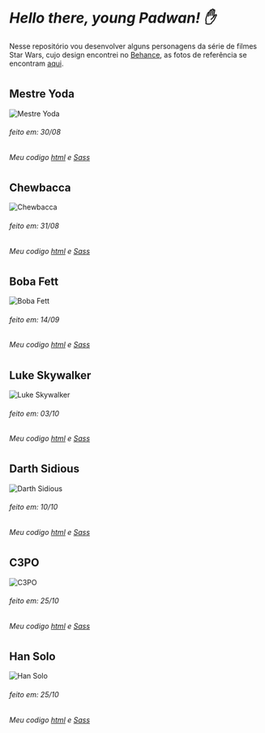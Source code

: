 # *Hello there, young Padwan!  :hand:*

Nesse repositório vou desenvolver alguns personagens da série de filmes Star Wars, cujo design encontrei no [Behance](https://www.behance.net/gallery/17998561/Star-Wars-Long-Shadow-Flat-Design-Icons), as fotos de referência se encontram [aqui](https://github.com/Ricmaloy/StarWars/tree/master/assets).


#

## Mestre Yoda 
![Mestre Yoda](https://i.imgur.com/KD0gumX.png)

###### feito em: 30/08
###### Meu codigo [html](https://github.com/Ricmaloy/StarWars/blob/master/yoda.html) e [Sass](https://github.com/Ricmaloy/StarWars/blob/master/sass/characters/_Yoda.scss)

#

## Chewbacca
![Chewbacca](https://i.imgur.com/GHIrjCs.png)

###### feito em: 31/08
###### Meu codigo [html](https://github.com/Ricmaloy/StarWars/blob/master/characters/chewbacca.html) e [Sass](https://github.com/Ricmaloy/StarWars/blob/master/sass/characters/_chewbacca.scss)

#

## Boba Fett
![Boba Fett](https://i.imgur.com/hiXZS6B.png)

###### feito em: 14/09
###### Meu codigo [html](https://github.com/Ricmaloy/StarWars/blob/master/characters/bobaFett.html) e [Sass](https://github.com/Ricmaloy/StarWars/blob/master/sass/characters/_bobaFett.scss)

#

## Luke Skywalker
![Luke Skywalker](https://i.imgur.com/NkXJA7I.png)

###### feito em: 03/10
###### Meu codigo [html](https://github.com/Ricmaloy/StarWars/blob/master/characters/luke.html) e [Sass](https://github.com/Ricmaloy/StarWars/blob/master/sass/characters/_luke.scss)

#

## Darth Sidious
![Darth Sidious](https://i.imgur.com/JfnRNyk.png)

###### feito em: 10/10
###### Meu codigo [html](https://github.com/Ricmaloy/StarWars/blob/master/characters/palpatine.html) e [Sass](https://github.com/Ricmaloy/StarWars/blob/master/sass/characters/_palpatine.scss)

#

## C3PO
![C3PO](https://i.imgur.com/ijZIVwm.png)

###### feito em: 25/10
###### Meu codigo [html](https://github.com/Ricmaloy/StarWars/blob/master/characters/C3PO.html) e [Sass](https://github.com/Ricmaloy/StarWars/blob/master/sass/characters/_C3PO.scss)

#

## Han Solo
![Han Solo](https://i.imgur.com/RcqOSiC.png)

###### feito em: 25/10
###### Meu codigo [html](https://github.com/Ricmaloy/StarWars/blob/master/characters/hanSolo.html) e [Sass](https://github.com/Ricmaloy/StarWars/blob/master/sass/characters/_hanSolo.scss)

#